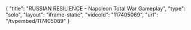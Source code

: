{
    "title": "RUSSIAN RESILIENCE - Napoleon Total War Gameplay",
    "type": "solo",
    "layout": "iframe-static",
    "videoId": "117405069",
    "url": "\/tvpembed\/117405069"
}